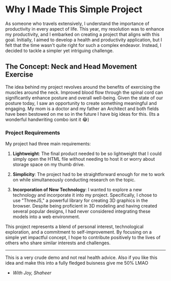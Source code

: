 # Why I Made This Simple Project

As someone who travels extensively, I understand the importance of productivity in every aspect of life. This year, my resolution was to enhance my productivity, and I embarked on creating a project that aligns with this goal. Initially, I aimed to develop a health and productivity application, but I felt that the time wasn't quite right for such a complex endeavor. Instead, I decided to tackle a simpler yet intriguing challenge.

## The Concept: Neck and Head Movement Exercise

The idea behind my project revolves around the benefits of exercising the muscles around the neck. Improved blood flow through the spinal cord can significantly enhance posture and overall well-being. Given the state of our posture today, I saw an opportunity to create something meaningful and engaging. My mom is a doctor and my father an Architect and both fields have been bestowed on me so in the future I have big ideas for this. (Its a wonderful handwriting combo isnt it 😂)

### Project Requirements

My project had three main requirements:

1. **Lightweight**: The final product needed to be so lightweight that I could simply open the HTML file without needing to host it or worry about storage space on my thumb drive.

2. **Simplicity**: The project had to be straightforward enough for me to work on while simultaneously conducting research on the topic.

3. **Incorporation of New Technology**: I wanted to explore a new technology and incorporate it into my project. Specifically, I chose to use "ThreeJS," a powerful library for creating 3D graphics in the browser. Despite being proficient in 3D modeling and having created several popular designs, I had never considered integrating these models into a web environment.

This project represents a blend of personal interest, technological exploration, and a commitment to self-improvement. By focusing on a simple yet impactful concept, I hope to contribute positively to the lives of others who share similar interests and challenges.

-----------------------------------------------------------------------------------------------------------
This is a very crude demo and not real health advice. Also if you like this idea and make this into a fully fledged buisness give me 50% LMAO

- *With Joy, Shaheer*
